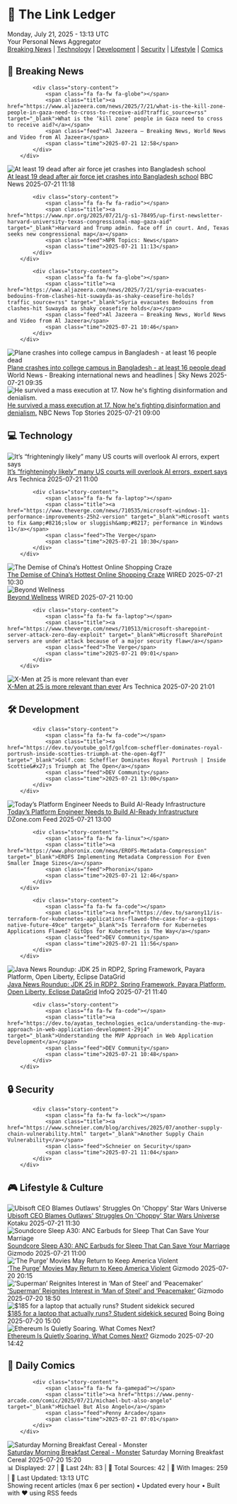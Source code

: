 <!-- Processing 54 RSS feeds at 2025-07-21 13:13:38 UTC -->
<!-- Processing: XKCD -->
<!-- Processing: Saturday Morning Breakfast Cereal -->
<!-- Processing: Questionable Content -->
<!-- Processing: CNN Breaking News -->
<!-- Processing: BBC World News -->
<!-- Processing: Al Jazeera Breaking News -->
<!-- Processing: CBC News -->
<!-- Error processing https://rss.cbc.ca/lineup/topstories.xml: The read operation timed out -->
<!-- Processing: Reuters Top News -->
<!-- Processing: Reuters World News -->
<!-- Processing: Lobsters Python -->
<!-- Processing: Hacker News -->
<!-- Processing: Dev.to -->
<!-- Processing: Phoronix Linux News -->
<!-- Processing: It's FOSS -->
<!-- Processing: Linux.com -->
<!-- Processing: Ubuntu Blog -->
<!-- Processing: GitLab Blog -->
<!-- Processing: DZone -->
<!-- Processing: Coding Horror -->
<!-- Processing: Lifehacker -->
<!-- Processing: Krebs on Security -->
<!-- Generated 6 new posts out of 21 feeds processed -->
<div class="newspaper-header">
    <h1 class="newspaper-title">📰 The Link Ledger</h1>
    <div class="newspaper-date">Monday, July 21, 2025 - 13:13 UTC</div>
    <div class="newspaper-subtitle">Your Personal News Aggregator</div>
</div>

<div class="newspaper-nav">
    <a href="#breaking">Breaking News</a> |
    <a href="#tech">Technology</a> |
    <a href="#dev">Development</a> |
    <a href="#security">Security</a> |
    <a href="#lifestyle">Lifestyle</a> |
    <a href="#webcomics">Comics</a>
</div>

<div class="news-section breaking-news" id="breaking">
<h2 class="section-header">🚨 Breaking News</h2>
<div class="stories-container">
<div class="story">
            
            <div class="story-content">
                <span class="fa fa-fw fa-globe"></span>
                <span class="title"><a href="https://www.aljazeera.com/news/2025/7/21/what-is-the-kill-zone-people-in-gaza-need-to-cross-to-receive-aid?traffic_source=rss" target="_blank">What is the ‘kill zone’ people in Gaza need to cross to receive aid?</a></span>
                <span class="feed">Al Jazeera – Breaking News, World News and Video from Al Jazeera</span>
                <span class="time">2025-07-21 12:58</span>
            </div>
        </div>
<div class="story">
            <img src="https://ichef.bbci.co.uk/ace/standard/240/cpsprodpb/4fb7/live/b933a130-662f-11f0-8dbd-f3d32ebd3327.jpg" alt="At least 19 dead after air force jet crashes into Bangladesh school" class="story-image" loading="lazy" onerror="this.style.display='none'">
            <div class="story-content">
                <span class="fa fa-fw fa-earth-americas"></span>
                <span class="title"><a href="https://www.bbc.com/news/articles/c75rprqwr67o" target="_blank">At least 19 dead after air force jet crashes into Bangladesh school</a></span>
                <span class="feed">BBC News</span>
                <span class="time">2025-07-21 11:18</span>
            </div>
        </div>
<div class="story">
            
            <div class="story-content">
                <span class="fa fa-fw fa-radio"></span>
                <span class="title"><a href="https://www.npr.org/2025/07/21/g-s1-78495/up-first-newsletter-harvard-university-texas-congressional-map-gaza-aid" target="_blank">Harvard and Trump admin. face off in court. And, Texas seeks new congressional map</a></span>
                <span class="feed">NPR Topics: News</span>
                <span class="time">2025-07-21 11:13</span>
            </div>
        </div>
<div class="story">
            
            <div class="story-content">
                <span class="fa fa-fw fa-globe"></span>
                <span class="title"><a href="https://www.aljazeera.com/news/2025/7/21/syria-evacuates-bedouins-from-clashes-hit-suwayda-as-shaky-ceasefire-holds?traffic_source=rss" target="_blank">Syria evacuates Bedouins from clashes-hit Suwayda as shaky ceasefire holds</a></span>
                <span class="feed">Al Jazeera – Breaking News, World News and Video from Al Jazeera</span>
                <span class="time">2025-07-21 10:46</span>
            </div>
        </div>
<div class="story">
            <img src="https://e3.365dm.com/25/07/1920x1080/skynews-dhaka-bangladesh-milestone_6969819.jpg?20250721113846" alt="Plane crashes into college campus in Bangladesh - at least 16 people dead" class="story-image" loading="lazy" onerror="this.style.display='none'">
            <div class="story-content">
                <span class="fa fa-fw fa-satellite"></span>
                <span class="title"><a href="https://news.sky.com/story/at-least-16-dead-after-plane-crashes-in-to-college-campus-in-bangladesh-13399574" target="_blank">Plane crashes into college campus in Bangladesh - at least 16 people dead</a></span>
                <span class="feed">World News - Breaking international news and headlines | Sky News</span>
                <span class="time">2025-07-21 09:35</span>
            </div>
        </div>
<div class="story">
            <img src="https://media-cldnry.s-nbcnews.com/image/upload/t_fit_1500w/rockcms/2025-07/250721-Nedzad-Avdic-mb-1025-a99d7f.jpg" alt="He survived a mass execution at 17. Now he&#x27;s fighting disinformation and denialism." class="story-image" loading="lazy" onerror="this.style.display='none'">
            <div class="story-content">
                <span class="fa fa-fw fa-broadcast-tower"></span>
                <span class="title"><a href="https://www.nbcnews.com/world/europe/war-crime-genocide-denialism-disinformation-rcna219896" target="_blank">He survived a mass execution at 17. Now he&#x27;s fighting disinformation and denialism.</a></span>
                <span class="feed">NBC News Top Stories</span>
                <span class="time">2025-07-21 09:00</span>
            </div>
        </div>
</div>
</div>
<div class="news-section tech-news" id="tech">
<h2 class="section-header">💻 Technology</h2>
<div class="stories-container">
<div class="story">
            <img src="https://cdn.arstechnica.net/wp-content/uploads/2025/07/the-judge-and-the-six-fingered-man-500x500.jpg" alt="It’s “frighteningly likely” many US courts will overlook AI errors, expert says" class="story-image" loading="lazy" onerror="this.style.display='none'">
            <div class="story-content">
                <span class="fa fa-fw fa-cog"></span>
                <span class="title"><a href="https://arstechnica.com/tech-policy/2025/07/its-frighteningly-likely-many-us-courts-will-overlook-ai-errors-expert-says/" target="_blank">It’s “frighteningly likely” many US courts will overlook AI errors, expert says</a></span>
                <span class="feed">Ars Technica</span>
                <span class="time">2025-07-21 11:00</span>
            </div>
        </div>
<div class="story">
            
            <div class="story-content">
                <span class="fa fa-fw fa-laptop"></span>
                <span class="title"><a href="https://www.theverge.com/news/710535/microsoft-windows-11-performance-improvements-25h2-version" target="_blank">Microsoft wants to fix &amp;#8216;slow or sluggish&amp;#8217; performance in Windows 11</a></span>
                <span class="feed">The Verge</span>
                <span class="time">2025-07-21 10:30</span>
            </div>
        </div>
<div class="story">
            <img src="https://media.wired.com/photos/68717d91d8fa9870beb01afa/master/pass/GettyImages-1231391675.jpg" alt="The Demise of China’s Hottest Online Shopping Craze" class="story-image" loading="lazy" onerror="this.style.display='none'">
            <div class="story-content">
                <span class="fa fa-fw fa-bolt"></span>
                <span class="title"><a href="https://www.wired.com/story/chinese-group-buying-startups-meituan-pinduoduo/" target="_blank">The Demise of China’s Hottest Online Shopping Craze</a></span>
                <span class="feed">WIRED</span>
                <span class="time">2025-07-21 10:30</span>
            </div>
        </div>
<div class="story">
            <img src="https://media.wired.com/photos/687645a0acabb83a02edafdf/master/pass/071525_Beyond-Wellness-LP-2.jpg" alt="Beyond Wellness" class="story-image" loading="lazy" onerror="this.style.display='none'">
            <div class="story-content">
                <span class="fa fa-fw fa-bolt"></span>
                <span class="title"><a href="https://www.wired.com/beyond-wellness/" target="_blank">Beyond Wellness</a></span>
                <span class="feed">WIRED</span>
                <span class="time">2025-07-21 10:00</span>
            </div>
        </div>
<div class="story">
            
            <div class="story-content">
                <span class="fa fa-fw fa-laptop"></span>
                <span class="title"><a href="https://www.theverge.com/news/710513/microsoft-sharepoint-server-attack-zero-day-exploit" target="_blank">Microsoft SharePoint servers are under attack because of a major security flaw</a></span>
                <span class="feed">The Verge</span>
                <span class="time">2025-07-21 09:01</span>
            </div>
        </div>
<div class="story">
            <img src="https://cdn.arstechnica.net/wp-content/uploads/2025/07/xmen5-500x500-1752941188.jpg" alt="X-Men at 25 is more relevant than ever" class="story-image" loading="lazy" onerror="this.style.display='none'">
            <div class="story-content">
                <span class="fa fa-fw fa-cog"></span>
                <span class="title"><a href="https://arstechnica.com/culture/2025/07/x-men-at-25-is-more-relevant-than-ever/" target="_blank">X-Men at 25 is more relevant than ever</a></span>
                <span class="feed">Ars Technica</span>
                <span class="time">2025-07-20 21:01</span>
            </div>
        </div>
</div>
</div>
<div class="news-section dev-news" id="dev">
<h2 class="section-header">🛠️ Development</h2>
<div class="stories-container">
<div class="story">
            
            <div class="story-content">
                <span class="fa fa-fw fa-code"></span>
                <span class="title"><a href="https://dev.to/youtube_golf/golfcom-scheffler-dominates-royal-portrush-inside-scotties-triumph-at-the-open-4gf7" target="_blank">Golf.com: Scheffler Dominates Royal Portrush | Inside Scottie&#x27;s Triumph at The Open</a></span>
                <span class="feed">DEV Community</span>
                <span class="time">2025-07-21 13:00</span>
            </div>
        </div>
<div class="story">
            <img src="https://dz2cdn1.dzone.com/thumbnail?fid=18519952&w=600" alt="Today’s Platform Engineer Needs to Build AI-Ready Infrastructure" class="story-image" loading="lazy" onerror="this.style.display='none'">
            <div class="story-content">
                <span class="fa fa-fw fa-newspaper"></span>
                <span class="title"><a href="https://dzone.com/articles/platform-engineering-ai-infrastructure" target="_blank">Today’s Platform Engineer Needs to Build AI-Ready Infrastructure</a></span>
                <span class="feed">DZone.com Feed</span>
                <span class="time">2025-07-21 13:00</span>
            </div>
        </div>
<div class="story">
            
            <div class="story-content">
                <span class="fa fa-fw fa-linux"></span>
                <span class="title"><a href="https://www.phoronix.com/news/EROFS-Metadata-Compression" target="_blank">EROFS Implementing Metadata Compression For Even Smaller Image Sizes</a></span>
                <span class="feed">Phoronix</span>
                <span class="time">2025-07-21 12:46</span>
            </div>
        </div>
<div class="story">
            
            <div class="story-content">
                <span class="fa fa-fw fa-code"></span>
                <span class="title"><a href="https://dev.to/sarony11/is-terraform-for-kubernetes-applications-flawed-the-case-for-a-gitops-native-future-49ce" target="_blank">Is Terraform for Kubernetes Applications Flawed? GitOps for Kubernetes is The Way</a></span>
                <span class="feed">DEV Community</span>
                <span class="time">2025-07-21 11:56</span>
            </div>
        </div>
<div class="story">
            <img src="https://res.infoq.com/news/2025/07/java-news-roundup-jul14-2025/en/headerimage/java-istock-image-01-1753097817566.jpg" alt="Java News Roundup: JDK 25 in RDP2, Spring Framework, Payara Platform, Open Liberty, Eclipse DataGrid" class="story-image" loading="lazy" onerror="this.style.display='none'">
            <div class="story-content">
                <span class="fa fa-fw fa-info-circle"></span>
                <span class="title"><a href="https://www.infoq.com/news/2025/07/java-news-roundup-jul14-2025/?utm_campaign=infoq_content&utm_source=infoq&utm_medium=feed&utm_term=global" target="_blank">Java News Roundup: JDK 25 in RDP2, Spring Framework, Payara Platform, Open Liberty, Eclipse DataGrid</a></span>
                <span class="feed">InfoQ</span>
                <span class="time">2025-07-21 11:40</span>
            </div>
        </div>
<div class="story">
            
            <div class="story-content">
                <span class="fa fa-fw fa-code"></span>
                <span class="title"><a href="https://dev.to/ayatas_technologies_ec1ca/understanding-the-mvp-approach-in-web-application-development-29j4" target="_blank">Understanding the MVP Approach in Web Application Development</a></span>
                <span class="feed">DEV Community</span>
                <span class="time">2025-07-21 10:48</span>
            </div>
        </div>
</div>
</div>
<div class="news-section security-news" id="security">
<h2 class="section-header">🔒 Security</h2>
<div class="stories-container">
<div class="story">
            
            <div class="story-content">
                <span class="fa fa-fw fa-lock"></span>
                <span class="title"><a href="https://www.schneier.com/blog/archives/2025/07/another-supply-chain-vulnerability.html" target="_blank">Another Supply Chain Vulnerability</a></span>
                <span class="feed">Schneier on Security</span>
                <span class="time">2025-07-21 11:04</span>
            </div>
        </div>
</div>
</div>
<div class="news-section lifestyle-news" id="lifestyle">
<h2 class="section-header">🎮 Lifestyle & Culture</h2>
<div class="stories-container">
<div class="story">
            <img src="https://i.kinja-img.com/image/upload/c_fit,q_80,w_636/cc02a7c3062feeb1de5ff49c4edcda5f.jpg" alt="Ubisoft CEO Blames Outlaws&#x27; Struggles On &#x27;Choppy&#x27; Star Wars Universe" class="story-image" loading="lazy" onerror="this.style.display='none'">
            <div class="story-content">
                <span class="fa fa-fw fa-gamepad"></span>
                <span class="title"><a href="https://kotaku.com/star-wars-outlaws-ubisoft-ceo-shareholders-choppy-1851786615" target="_blank">Ubisoft CEO Blames Outlaws&#x27; Struggles On &#x27;Choppy&#x27; Star Wars Universe</a></span>
                <span class="feed">Kotaku</span>
                <span class="time">2025-07-21 11:30</span>
            </div>
        </div>
<div class="story">
            <img src="https://gizmodo.com/app/uploads/2025/07/Soundcore-Sleep-A30-review-4.jpg" alt="Soundcore Sleep A30: ANC Earbuds for Sleep That Can Save Your Marriage" class="story-image" loading="lazy" onerror="this.style.display='none'">
            <div class="story-content">
                <span class="fa fa-fw fa-computer"></span>
                <span class="title"><a href="https://gizmodo.com/soundcore-sleep-a30-anc-earbuds-for-sleep-that-can-save-your-marriage-2000630874" target="_blank">Soundcore Sleep A30: ANC Earbuds for Sleep That Can Save Your Marriage</a></span>
                <span class="feed">Gizmodo</span>
                <span class="time">2025-07-21 11:00</span>
            </div>
        </div>
<div class="story">
            <img src="https://gizmodo.com/app/uploads/2025/07/forever-purge.jpg" alt="‘The Purge’ Movies May Return to Keep America Violent" class="story-image" loading="lazy" onerror="this.style.display='none'">
            <div class="story-content">
                <span class="fa fa-fw fa-computer"></span>
                <span class="title"><a href="https://gizmodo.com/the-purge-movies-may-return-to-keep-america-violent-2000631851" target="_blank">‘The Purge’ Movies May Return to Keep America Violent</a></span>
                <span class="feed">Gizmodo</span>
                <span class="time">2025-07-20 20:15</span>
            </div>
        </div>
<div class="story">
            <img src="https://gizmodo.com/app/uploads/2025/07/superman-movies-ranked.jpg" alt="‘Superman’ Reignites Interest in ‘Man of Steel’ and ‘Peacemaker’" class="story-image" loading="lazy" onerror="this.style.display='none'">
            <div class="story-content">
                <span class="fa fa-fw fa-computer"></span>
                <span class="title"><a href="https://gizmodo.com/superman-reignites-interest-in-man-of-steel-and-peacemaker-2000631775" target="_blank">‘Superman’ Reignites Interest in ‘Man of Steel’ and ‘Peacemaker’</a></span>
                <span class="feed">Gizmodo</span>
                <span class="time">2025-07-20 18:50</span>
            </div>
        </div>
<div class="story">
            <img src="https://i0.wp.com/boingboing.net/wp-content/uploads/2025/07/1min.AI-Advanced-Business-Plan-Lifetime-Subscription-1-1.jpg?fit=1200%2C800&amp;quality=60&amp;ssl=1" alt="$185 for a laptop that actually runs? Student sidekick secured" class="story-image" loading="lazy" onerror="this.style.display='none'">
            <div class="story-content">
                <span class="fa fa-fw fa-arrow-right"></span>
                <span class="title"><a href="https://boingboing.net/2025/07/20/185-for-a-laptop-that-actually-runs-student-sidekick-secured.html" target="_blank">$185 for a laptop that actually runs? Student sidekick secured</a></span>
                <span class="feed">Boing Boing</span>
                <span class="time">2025-07-20 15:00</span>
            </div>
        </div>
<div class="story">
            <img src="https://gizmodo.com/app/uploads/2021/09/26c303726ec2038b053a894424992578.jpg" alt="Ethereum Is Quietly Soaring. What Comes Next?" class="story-image" loading="lazy" onerror="this.style.display='none'">
            <div class="story-content">
                <span class="fa fa-fw fa-computer"></span>
                <span class="title"><a href="https://gizmodo.com/ethereum-is-quietly-soaring-what-comes-next-2000631839" target="_blank">Ethereum Is Quietly Soaring. What Comes Next?</a></span>
                <span class="feed">Gizmodo</span>
                <span class="time">2025-07-20 14:42</span>
            </div>
        </div>
</div>
</div>
<div class="news-section webcomics-section" id="webcomics">
<h2 class="section-header">🎨 Daily Comics</h2>
<div class="stories-container">
<div class="story">
            
            <div class="story-content">
                <span class="fa fa-fw fa-gamepad"></span>
                <span class="title"><a href="https://www.penny-arcade.com/comic/2025/07/21/michael-but-also-angelo" target="_blank">Michael But Also Angelo</a></span>
                <span class="feed">Penny Arcade</span>
                <span class="time">2025-07-21 07:01</span>
            </div>
        </div>
<div class="story">
            <img src="https://www.smbc-comics.com/comics/1752732385-20250721.png" alt="Saturday Morning Breakfast Cereal - Monster" class="story-image" loading="lazy" onerror="this.style.display='none'">
            <div class="story-content">
                <span class="fa fa-fw fa-smile"></span>
                <span class="title"><a href="https://www.smbc-comics.com/comic/monster-3" target="_blank">Saturday Morning Breakfast Cereal - Monster</a></span>
                <span class="feed">Saturday Morning Breakfast Cereal</span>
                <span class="time">2025-07-20 15:20</span>
            </div>
        </div>
</div>
</div>

<div class="newspaper-footer">
    <div class="stats">
        📊 Displayed: 27 | 📅 Last 24h: 83 | 📡 Total Sources: 42 | 📸 With Images: 259 |
        🔄 Last Updated: 13:13 UTC
    </div>
    <div class="footer-note">
        Showing recent articles (max 6 per section) • Updated every hour • Built with ❤️ using RSS feeds
    </div>
</div>
